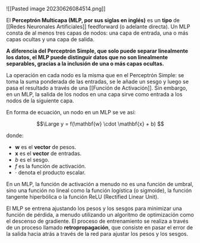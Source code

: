 ![[Pasted image 20230626084514.png]]

El **Perceptrón Multicapa (MLP, por sus siglas en inglés)** es un **tipo**  de [[Redes Neuronales Artificiales]] feedforward (o adelante directa). Un MLP consta de al menos tres capas de nodos: una capa de entrada, una o más capas ocultas y una capa de salida.

**A diferencia del Perceptrón Simple, que solo puede separar linealmente los datos, el MLP puede distinguir datos que no son linealmente separables, gracias a la inclusión de una o más capas ocultas.**

La operación en cada nodo es la misma que en el Perceptrón Simple: se toma la suma ponderada de las entradas, se le añade un sesgo y luego se pasa el resultado a través de una [[Función de Activación]]. Sin embargo, en un MLP, la salida de los nodos en una capa sirve como entrada a los nodos de la siguiente capa.

En forma de ecuación, un nodo en un MLP se ve así:

$$\Large
y = f(\mathbf{w} \cdot \mathbf{x} + b)
$$

donde:
- $\mathbf{w}$ es el **vector** de pesos.
- $\mathbf{x}$ es el **vector** de entradas.
- $b$ es el sesgo.
- $f$ es la función de activación.
- $\cdot$ denota el producto escalar.

En un MLP, la función de activación a menudo no es una función de umbral, sino una función no lineal como la función logística (o sigmoide), la función tangente hiperbólica o la función ReLU (Rectified Linear Unit).

El MLP se entrena ajustando los pesos y los sesgos para minimizar una función de pérdida, a menudo utilizando un algoritmo de optimización como el descenso de gradiente. El proceso de entrenamiento se realiza a través de un proceso llamado **retropropagación**, que consiste en pasar el error de la salida hacia atrás a través de la red para ajustar los pesos y los sesgos.
